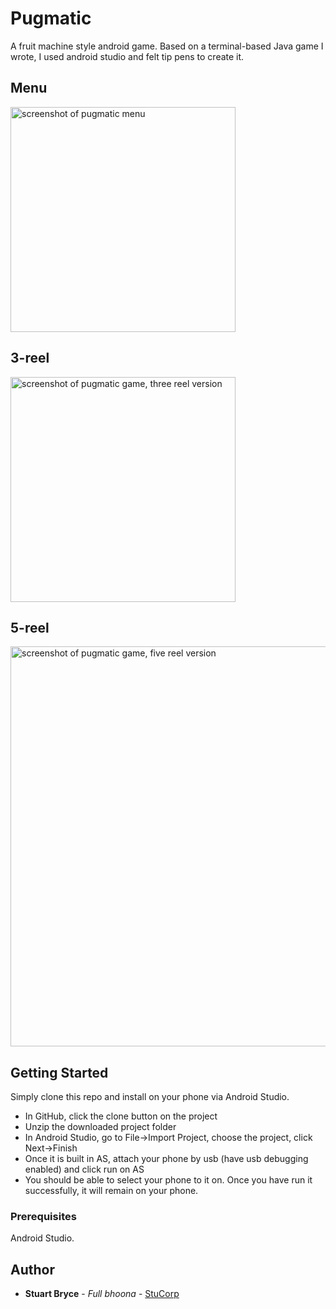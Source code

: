 # Pugmatic

A fruit machine style android game. Based on a terminal-based Java game I wrote, I used android studio and felt tip pens to create it.

## Menu

<img width="360" alt="screenshot of pugmatic menu" src="https://user-images.githubusercontent.com/27961805/31937927-d74c5762-b8ad-11e7-8396-154cfcba84e7.png">

## 3-reel

<img width="360" alt="screenshot of pugmatic game, three reel version" src="https://user-images.githubusercontent.com/27961805/31937926-d72c1510-b8ad-11e7-88de-dc47cddec1a5.png">

## 5-reel

<img width="640" alt="screenshot of pugmatic game, five reel version" src="https://user-images.githubusercontent.com/27961805/31938075-60a7de82-b8ae-11e7-82a8-ebc75aef592d.png">


## Getting Started

Simply clone this repo and install on your phone via Android Studio. 

* In GitHub, click the clone button on the project
* Unzip the downloaded project folder
* In Android Studio, go to File->Import Project, choose the project, click Next->Finish
* Once it is built in AS, attach your phone by usb (have usb debugging enabled) and click run on AS
* You should be able to select your phone to it on. Once you have run it successfully, it will remain on your phone. 

### Prerequisites

Android Studio. 

## Author

* **Stuart Bryce** - *Full bhoona* - [StuCorp](https://github.com/StuCorp)


